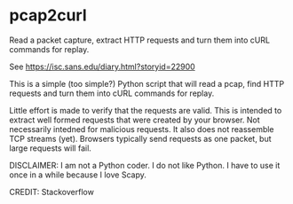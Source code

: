 # pcap2curl
Read a packet capture, extract HTTP requests and turn them into cURL commands for replay.

See https://isc.sans.edu/diary.html?storyid=22900

This is a simple (too simple?) Python script that will read a pcap, find HTTP requests and turn them into cURL commands for replay.

Little effort is made to verify that the requests are valid. This is intended to extract well formed requests that were created by your browser. Not necessarily intedned for malicious requests. It also does not reassemble TCP streams (yet). Browsers typically send requests as one packet, but large requests will fail.

DISCLAIMER: I am not a Python coder. I do not like Python. I have to use it once in a while because I love Scapy.

CREDIT: Stackoverflow

